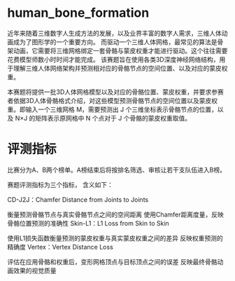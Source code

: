 # human_bone_formation
近年来随着三维数字人生成方法的发展，以及业界丰富的数字人需求，三维人体动画成为了图形学的一个重要方向。
而驱动一个三维人体网格，最常见的算法是骨架动画，它需要将三维网格绑定一套骨骼与蒙皮权重才能进行驱动。这个往往需要花费模型师数小时时间才能完成。
该赛题旨在使用各类3D深度神经网络结构，用于理解三维人体网络架构并预测相对应的骨骼节点的空间位置、以及对应的蒙皮权重。

本赛题将提供一批3D人体网格模型以及对应的骨骼位置、蒙皮权重，并要求参赛者依据3D人体骨骼格式介绍，对这些模型预测骨骼节点的空间位置以及蒙皮权重。即输入一个三维网格 M，需要预测出 J 个三维坐标表示骨骼节点的位置，以及 N×J 的矩阵表示原网格中 N 个点对于 J 个骨骼的蒙皮权重取值。
# 评测指标
比赛分为A、B两个榜单。A榜结束后将按排名筛选、审核让若干支队伍进入B榜。

赛题评测指标为三个指标， 含义如下：

CD-J2J：Chamfer Distance from Joints to Joints

衡量预测骨骼节点与真实骨骼节点之间的空间距离
使用Chamfer距离度量，反映骨骼位置预测的准确性
Skin-L1：L1 Loss from Skin to Skin

使用L1损失函数衡量预测的蒙皮权重与真实蒙皮权重之间的差异
反映权重预测的精确度
Vertex：Vertex Distance Loss

评估在应用骨骼和权重后，变形网格顶点与目标顶点之间的误差
反映最终骨骼动画效果的视觉质量